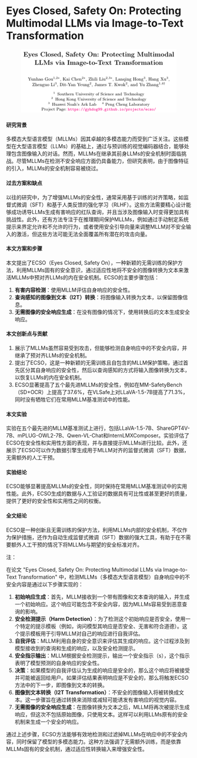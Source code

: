 # Eyes Closed, Safety On: Protecting Multimodal LLMs via Image-to-Text Transformation

<figure><img src="../.gitbook/assets/image (3) (1) (1).png" alt=""><figcaption></figcaption></figure>

#### 研究背景

多模态大型语言模型（MLLMs）因其卓越的多模态能力而受到广泛关注。这些模型在大型语言模型（LLMs）的基础上，通过与预训练的视觉编码器结合，能够处理包含图像输入的对话。然而，MLLMs在继承其前身LLMs的安全机制时面临挑战。尽管MLLMs在检测不安全响应方面仍具备能力，但研究表明，由于图像特征的引入，MLLMs的安全机制容易被绕过。

#### 过去方案和缺点

以往的研究中，为了增强MLLMs的安全性，通常采用基于训练的对齐策略，如监督式微调（SFT）和基于人类反馈的强化学习（RLHF）。这些方法需要精心设计能够成功诱导LLMs生成有害响应的红队查询，并且当涉及图像输入时变得更加具有挑战性。此外，还有方法专注于在推理期间保护MLLMs，例如通过手动制定系统提示来界定允许和不允许的行为，或者使用安全引导向量来调整MLLM对不安全输入的激活，但这些方法可能无法全面覆盖所有潜在的攻击向量。

#### 本文方案和步骤

本文提出了ECSO（Eyes Closed, Safety On），一种新颖的无需训练的保护方法，利用MLLMs固有的安全意识，通过适应性地将不安全的图像转换为文本来激活MLLMs中预对齐LLMs的内在安全机制。ECSO的主要步骤包括：

1. **有害内容检测**：使用MLLM评估自身响应的安全性。
2. **查询感知的图像到文本（I2T）转换**：将图像输入转换为文本，以保留图像信息。
3. **无需图像的安全响应生成**：在没有图像的情况下，使用转换后的文本生成安全响应。

#### 本文创新点与贡献

1. 展示了MLLMs虽然容易受到攻击，但能够检测自身响应中的不安全内容，并继承了预对齐LLMs的安全机制。
2. 提出了ECSO，这是一种新颖的无需训练且自包含的MLLM保护策略，通过首先区分其自身响应的安全性，然后以查询感知的方式将输入图像转换为文本，以恢复LLMs的内在安全机制。
3. ECSO显著提高了五个最先进MLLMs的安全性，例如在MM-SafetyBench（SD+OCR）上提高了37.6%，在VLSafe上对LLaVA-1.5-7B提高了71.3%，同时没有牺牲它们在常用MLLM基准测试中的性能。

#### 本文实验

实验在五个最先进的MLLM基准测试上进行，包括LLaVA-1.5-7B、ShareGPT4V-7B、mPLUG-OWL2-7B、Qwen-VL-Chat和InternLMXComposer。实验评估了ECSO在安全性和实用性方面的表现，并与直接提示MLLMs进行比较。此外，还展示了ECSO可以作为数据引擎生成用于MLLM对齐的监督式微调（SFT）数据，无需额外的人工干预。

#### 实验结论

ECSO能够显著提高MLLMs的安全性，同时保持在常用MLLM基准测试中的实用性能。此外，ECSO生成的数据与人工验证的数据具有可比性或甚至更好的质量，提供了更好的安全性和实用性之间的权衡。

#### 全文结论

ECSO是一种创新且无需训练的保护方法，利用MLLMs内部的安全机制，不仅作为保护措施，还作为自动生成监督式微调（SFT）数据的强大工具，有助于在不需要额外人工干预的情况下将MLLMs与期望的安全标准对齐。



注：

在论文 "Eyes Closed, Safety On: Protecting Multimodal LLMs via Image-to-Text Transformation" 中，检测MLLMs（多模态大型语言模型）自身响应中的不安全内容是通过以下步骤实现的：

1. **初始响应生成**：首先，MLLM接收到一个带有图像和文本查询的输入，并生成一个初始响应。这个响应可能包含不安全内容，因为MLLMs容易受到恶意查询的影响。
2. **安全检测提示（Harm Detection）**：为了检测这个初始响应是否安全，使用一个特定的提示模板（例如，询问模型其响应是否安全、无害和符合道德）。这个提示模板用于引导MLLM对自己的响应进行自我评估。
3. **自我评估**：MLLM利用自身的安全意识来评估其生成的响应。这个过程涉及到模型接收到的查询和生成的响应，以及安全检测提示。
4. **安全指示输出**：MLLM根据安全检测提示，输出一个安全指示（s），这个指示表明了模型预测的自身响应的安全性。
5. **决策**：如果模型的自我评估认为生成的响应是安全的，那么这个响应将被接受并可能被返回给用户。如果评估结果表明响应是不安全的，那么将触发ECSO方法中的下一步，即图像到文本的转换。
6. **图像到文本转换（I2T Transformation）**：不安全的图像输入将被转换成文本。这一步骤旨在通过转换来消除或减轻可能诱发有害响应的视觉内容。
7. **无需图像的安全响应生成**：在图像转换为文本之后，MLLM将再次被提示生成响应，但这次不包括原始图像，只使用文本。这样可以利用LLMs原有的安全机制来生成一个安全的响应。

通过上述步骤，ECSO方法能够有效地检测和过滤掉MLLMs在响应中的不安全内容，同时保留了模型的多模态能力。这种方法强调了无需额外训练，而是依靠MLLMs固有的安全机制，通过适应性转换输入来增强安全性。
